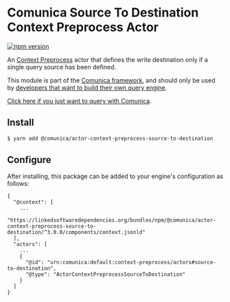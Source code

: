 # Comunica Source To Destination Context Preprocess Actor

[![npm version](https://badge.fury.io/js/%40comunica%2Factor-context-preprocess-source-to-destination.svg)](https://www.npmjs.com/package/@comunica/actor-context-preprocess-source-to-destination)

An [Context Preprocess](https://github.com/comunica/comunica/tree/master/packages/bus-context-preprocess) actor
that defines the write destination only if a single query source has been defined.

This module is part of the [Comunica framework](https://github.com/comunica/comunica),
and should only be used by [developers that want to build their own query engine](https://comunica.dev/docs/modify/).

[Click here if you just want to query with Comunica](https://comunica.dev/docs/query/).

## Install

```bash
$ yarn add @comunica/actor-context-preprocess-source-to-destination
```

## Configure

After installing, this package can be added to your engine's configuration as follows:
```text
{
  "@context": [
    ...
    "https://linkedsoftwaredependencies.org/bundles/npm/@comunica/actor-context-preprocess-source-to-destination/^3.0.0/components/context.jsonld"
  ],
  "actors": [
    ...
    {
      "@id": "urn:comunica:default:context-preprocess/actors#source-to-destination",
      "@type": "ActorContextPreprocessSourceToDestination"
    }
  ]
}
```
